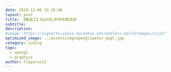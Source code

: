 ```yaml
---
date: 2019-12-06 12:26:40
layout: post
title: 【搬运工】OpenGL中的水面渲染
subtitle: 
description: 
#image: https://vignette.wikia.nocookie.net/endless-world/images/c/c4/%E5%95%86%E5%BA%97%E5%9B%BE.jpg/revision/latest/scale-to-width-down/340?cb=20190621094347
optimized_image: ../assets/img/opengl/water_opgl.jpg
category: Coding
tags:
  - opengl
  - graphics
author: llapuras13
---
```


